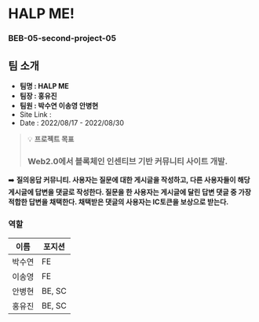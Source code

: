 
# HALP ME!
### BEB-05-second-project-05

## 팀 소개

- **팀명 : HALP ME**
- **팀장 : 홍유진**
- **팀원 : 박수연 이송영 안병현**
- Site  Link :
- Date : 2022/08/17 - 2022/08/30

> 💡 **프로젝트 목표**
> 
> 
> ### Web2.0에서 블록체인 인센티브 기반 커뮤니티 사이트 개발.
> 

➡️ **질의응답 커뮤니티. 사용자는 질문에 대한 게시글을 작성하고, 다른 사용자들이 해당 게시글에 답변을 댓글로 작성한다. 질문을 한 사용자는 게시글에 달린 답변 댓글 중 가장 적합한 답변을 채택한다. 채택받은 댓글의 사용자는 IC토큰을 보상으로 받는다.**

### 역할

| 이름 | 포지션 |
| --- | --- |
| 박수연 | FE |
| 이송영 | FE |
| 안병현 | BE, SC |
| 홍유진 | BE, SC |
